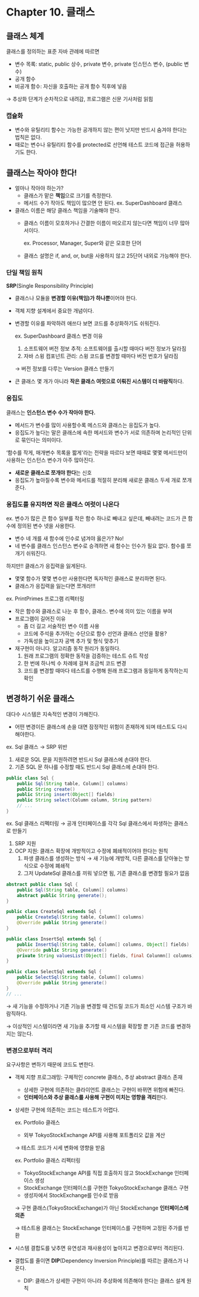 # Chapter 10. 클래스

## 클래스 체계

클래스를 정의하는 표준 자바 관례에 따르면

- 변수 목록: static, public 상수, private 변수, private 인스턴스 변수, (public 변수)
- 공개 함수
- 비공개 함수: 자신을 호출하는 공개 함수 직후에 넣음

→ 추상화 단계가 순차적으로 내려감, 프로그램은 신문 기사처럼 읽힘

### 캡슐화

- 변수와 유틸리티 함수는 가능한 공개하지 않는 편이 낫지만 반드시 숨겨야 한다는 법칙은 없다.
- 때로는 변수나 유틸리티 함수를 protected로 선언해 테스트 코드에 접근을 허용하기도 한다.

## 클래스는 작아야 한다!

- 얼마나 작아야 하는가?
    - 클래스가 맡은 **책임**으로 크기를 측정한다.
    - 메서드 수가 작아도 책임이 많으면 안 된다. ex. SuperDashboard 클래스
- 클래스 이름은 해당 클래스 책임을 기술해야 한다.
    - 클래스 이름이 모호하거나 간결한 이름이 떠오르지 않는다면 책임이 너무 많아서이다.
        
        ex. Processor, Manager, Super와 같은 모호한 단어
        
    - 클래스 설명은 if, and, or, but을 사용하지 않고 25단어 내외로 가능해야 한다.

### 단일 책임 원칙

**SRP**(Single Responsibility Principle)

- 클래스나 모듈을 **변경할 이유(책임)가 하나뿐**이어야 한다.
- 객체 지향 설계에서 중요한 개념이다.
- 변경할 이유를 파악하려 애쓰다 보면 코드를 추상화하기도 쉬워진다.
    
    ex. SuperDashboard 클래스 변경 이유
    
    1. 소프트웨어 버전 정보 추적: 소프트웨어를 출시할 때마다 버전 정보가 달라짐
    2. 자바 스윙 컴포넌트 관리: 스윙 코드를 변경할 때마다 버전 번호가 달라짐
    
    → 버전 정보를 다루는 Version 클래스 만들기
    
- 큰 클래스 몇 개가 아니라 **작은 클래스 여럿으로 이뤄진 시스템이 더 바람직**하다.

### 응집도

클래스는 **인스턴스 변수 수가 작아야 한다.**

- 메서드가 변수를 많이 사용할수록 메스드와 클래스는 응집도가 높다.
- 응집도가 높다는 말은 클래스에 속한 메서드와 변수가 서로 의존하며 논리적인 단위로 묶인다는 의미이다.

‘함수를 작게, 매개변수 목록을 짧게'라는 전략을 따르다 보면 때때로 몇몇 메서드만이 사용하는 인스턴스 변수가 아주 많아진다.

- **새로운 클래스로 쪼개야 한다**는 신호
- 응집도가 높아질수록 변수와 메서드를 적절히 분리해 새로운 클래스 두세 개로 쪼개준다.

### 응집도를 유지하면 작은 클래스 여럿이 나온다

ex. 변수가 많은 큰 함수 일부를 작은 함수 하나로 빼내고 싶은데, 빼내려는 코드가 큰 함수에 정의된 변수 넷을 사용한다.

- 변수 네 개를 새 함수에 인수로 념겨야 옳은가? No!
- 네 변수를 클래스 인스턴스 변수로 승격하면 새 함수는 인수가 필요 없다. 함수를 쪼개기 쉬워진다.

하지만!! 클래스가 응집력을 잃게된다.

- 몇몇 함수가 몇몇 변수만 사용한다면 독자적인 클래스로 분리하면 된다.
- 클래스가 응집력을 잃는다면 쪼개라!!!

ex. PrintPrimes 프로그램 리펙터링

- 작은 함수와 클래스로 나눈 후 함수, 클래스. 변수에 의미 있는 이름을 부여
- 프로그램이 길어진 이유
    - 좀 더 길고 서술적인 변수 이름 사용
    - 코드에 주석을 추가하는 수단으로 함수 선언과 클래스 선언을 활용?
    - 가독성을 높이고자 공백 추가 및 형식 맞추기
- 재구현이 아니다. 알고리즘 동작 원리가 동일하다.
    1. 원래 프로그램의 정확한 동작을 검증하는 테스트 슈트 작성
    2. 한 번에 하나씩 수 차례에 걸쳐 조금씩 코드 변경
    3. 코드를 변경할 때마다 테스트를 수행해 원래 프로그램과 동일하게 동작하는지 확인

## 변경하기 쉬운 클래스

대다수 시스템은 지속적인 변경이 가해진다.

- 어떤 변경이든 클래스에 손을 대면 잠정적인 위험이 존재하게 되며 테스트도 다시 해야한다.

ex. Sql 클래스 → SRP 위반

1. 새로운 SQL 문을 지원하려면 반드시 Sql 클래스에 손대야 한다.
2. 기존 SQL 문 하나를 수정할 때도 반드시 Sql 클래스에 손대야 한다.

```java
public class Sql {
	public Sql(String table, Column[] columns)
	public String create()
	public String insert(Object[] fields)
	public String select(Column column, String pattern)
	// ...
}
```

ex. Sql 클래스 리펙터링 → 공개 인터페이스를 각각 Sql 클래스에서 파생하는 클래스로 만들기

1. SRP 지원
2. OCP 지원: 클래스 확장에 개방적이고 수정에 폐쇄적이어야 한다는 원칙
    1. 파생 클래스를 생성하는 방식 → 새 기능에 개방적, 다른 클래스를 닫아놓는 방식으로 수정에 폐쇄적
    2. 그저 UpdateSql 클래스를 끼워 넣으면 됨, 기존 클래스를 변경할 필요가 없음

```java
abstract public class Sql {
	public Sql(String table, Column[] columns)
	abstract public String generate();
}

public class CreateSql extends Sql {
	public CreateSql(String table, Column[] columns)
	@Override public String generate()
}

public class InsertSql extends Sql {
	public InsertSql(String table, Column[] columns, Object[] fields)
	@Override public String generate()
	private String valuesList(Object[] fields, final Colunmn[] columns)
}

public class SelectSql extends Sql {
	public SelectSql(String table, Column[] columns)
	@Override public String generate()
}
// ...
```

→ 새 기능을 수정하거나 기존 기능을 변경할 때 건드릴 코드가 최소인 시스템 구조가 바람직하다.

→ 이상적인 시스템이라면 새 기능을 추가할 때 시스템을 확장할 뿐 기존 코드를 변경하지는 않는다.

### 변경으로부터 격리

요구사항은 변하기 때문에 코드도 변한다.

- 객체 지향 프로그래밍: 구체적인 concrete 클래스, 추상 abstract 클래스 존재
    - 상세한 구현에 의존하는 클라이언트 클래스는 구현이 바뀌면 위험에 빠진다.
    - **인터페이스와 추상 클래스를 사용해 구현이 미치는 영향을 격리**한다.
- 상세한 구현에 의존하는 코드는 테스트가 어렵다.
    
    ex. Portfolio 클래스
    
    - 외부 TokyoStockExchange API를 사용해 포트폴리오 값을 계산
    
    → 테스트 코드가 시세 변화에 영향을 받음
    
    ex. Portfolio 클래스 리펙터링
    
    - TokyoStockExchange API를 직접 호출하지 않고 StockExchange 인터페이스 생성
    - StockExchange 인터페이스를 구현한 TokyoStockExchange 클래스 구현
    - 생성자에서 StockExchange를 인수로 받음
    
    → 구현 클래스(TokyoStockExchange)가 아닌 StockExchange **인터페이스에 의존**
    
    → 테스트용 클래스는 StockExchange 인터페이스를 구현하며 고정된 주가를 반환
    
- 시스템 결합도를 낮추면 유연성과 재사용성이 높아지고 변경으로부터 격리된다.
- 결합도를 줄이면 **DIP**(Dependency Inversion Principle)를 따르는 클래스가 나온다.
    - DIP: 클래스가 상세한 구현이 아니라 추상화에 의존해야 한다는 클래스 설계 원칙
